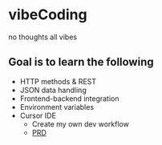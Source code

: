 # vibeCoding 
no thoughts all vibes

## Goal is to learn the following
- HTTP methods & REST  
- JSON data handling  
- Frontend-backend integration  
- Environment variables
- Cursor IDE
    - Create my own dev workflow
    - [PRD](./PRD.md)